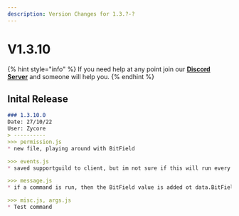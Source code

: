 ```yaml
---
description: Version Changes for 1.3.?-?
---
```


# V1.3.10

{% hint style="info" %}
If you need help at any point join our [**Discord Server**](https://discord.gg/mgNR64R) and someone will help you.
{% endhint %}

## Inital Release

```markdown
### 1.3.10.0
Date: 27/10/22
User: Zycore
> ----------
>>> permission.js
* new file, playing around with BitField

>>> events.js
* saved supportguild to client, but im not sure if this will run every action and thus leak or if it will only store once.

>>> message.js
* if a command is run, then the BitField value is added ot data.BitField

>>> misc.js, args.js
* Test command
```
